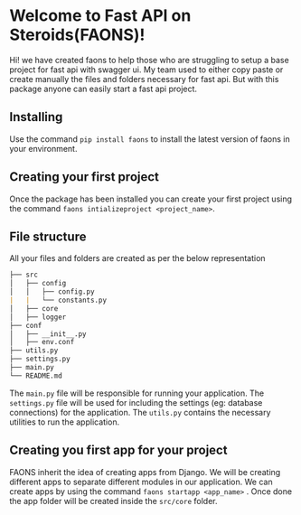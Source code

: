 # Welcome to Fast API on Steroids(FAONS)!

Hi! we have created faons to help those who are struggling to setup a base project for fast api with swagger ui. My team used to either copy paste or create manually the files and folders necessary for fast api. But with this package anyone can easily start a fast api project.


## Installing

Use the command `pip install faons` to install the latest version of faons in your environment.

## Creating your first project

Once the package has been installed you can create your first project using the command `faons intializeproject <project_name>`.

## File structure

All your files and folders are created as per the below representation
```markdown
├── src
│   ├── config
│   │   ├── config.py
|   |   └── constants.py
│   ├── core
│   ├── logger
├── conf
│   ├── __init__.py
│   ├── env.conf
├── utils.py
├── settings.py
├── main.py 
└── README.md
```

The `main.py` file will be responsible for running your application. The `settings.py` file will be used for including the settings (eg: database connections) for the application. The `utils.py` contains the necessary utilities to run the application.

## Creating you first app for your project

FAONS inherit the idea of creating apps from Django. We will be creating different apps to separate different modules in our application. We can create apps by using the command `faons startapp <app_name>` . Once done the app folder will be created inside the `src/core` folder.
